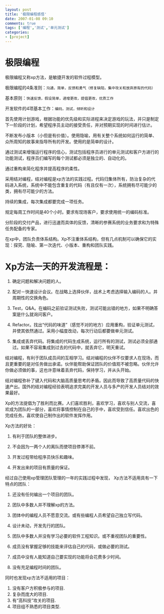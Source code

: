```yaml
---
layout: post
title: '极限编程感悟'
date: 2007-01-08 09:10
comments: true
tags: ['编程','测试','单元测试']
categories:
- [project]
---
```

# 极限编程

极限编程又称xp方法，是敏捷开发的软件过程模型。

极限编程的4条准则：`沟通，简单，反馈和勇气（修复缺陷，集中攻关和放弃原有的代码）`

基本原则：`快速反馈，假设简单，递增更改，提倡更改，优质工作`

开发软件的4项基本工作：`编码，测试，倾听和设计`

首先使用计划游戏，根据功能的优先级和实际进程来决定游戏的玩法，并只是制定下一阶段的计划，希望程序员主动的接受责任，并对预期实现的时间进行估计。

不断发布小版本（小但是有价值）。使用隐喻，用有关整个系统如何运行的简单、众所周知的故事来指导所有的开发。使用的是简单的设计。

通过测试来增强运行程序的信心，测试包括程序员进行的单元测试和客户方进行的功能测试，程序员们编写的每个测试都必须是独立的、自动化的。

通过重构来简化程序并提高程序的柔性。


采用结对编程，结对编程是xp方法的实践过程。代码归集体所有，防治复杂的代码进入系统，系统中不能包含重复的代码（有且仅有一次），系统拥有尽可能少的类，拥有尽可能少的方法。

持续的集成，每次集成都要完成一项任务。

规定每周工作时间是40个小时。要求有现场客户，要求使用统一的编码标准。

分阶段的交付产品，进行迅速而具体的反馈，清晰的参赛系统的业务要求和为特殊任务配备的专家。

在xp中，团队负责体系结构。Xp不注重体系结构，但有几点机制可以确保它的实现：探究、隐喻、第一次迭代、小版本、重构和团队实践。

# Xp方法一天的开发流程是：

1. 确定问题和解决问题的人。

2. 配对－快速设计会议。在战略上选择伙伴，战术上考虑选择输入编码的人。并周期性的交换角色。

3. Test，Q&A。在编码之前验证测试失败，测试可能出错的地方，如果不明确答案是什么就询问客户。

4. Refactor。找出“代码的味道”（感觉不对的地方）应用重构，验证单元测试，并使其依然通过。采用小幅度改动，每次行动后都要做单元测试。

5. 集成或丢弃代码。将集成的代码生成系统，运行所有的测试，测试必须全部通过。如果不容易集成到过去的代码中，就丢弃它，明天重试。

结对编程，有利于团队成员间的互相学习。结对编程的伙伴不仅要求人在现场，而且更重要的是对任务做出承诺。伙伴能帮助保证团队的价值观不被忽略。伙伴允许你做必须做的事，这也许意味着丢弃代码，保持学习，并从头开始。

结对编程弥补了键入代码和大脑高质量思考的矛盾。因此而导致了高质量代码的快速产出。国外的结对编程经验表明追求完美的开发人员与多产的开发人员结对的效果最好。

Xp的方法提倡为了胜利而比赛。人们喜欢胜利，喜欢学习，喜欢与别人交流，喜欢成为团队的一部分，喜欢将事情控制在自己的手中，喜欢受到信任。喜欢出色的完成任务。喜欢使自己制作出的软件发挥作用。

Xp方法的好处：

1. 有利于团队的整体进步。

2. 不会因为一两个人的离队而使项目停滞不前。

3. 开发过程带给程序员快乐和趣味。

4. 开发出来的项目有质量的保证。

经过自己使用xp管理团队管理的一年的实践过程中发现，  Xp方法不适用具有一下特点的团队：

1. 还没有任何编出一个项目的团队。

2. 团队中多数人并不理解xp的方法。

3. 团体中的编程人员不愿意交流。或有些编程人员希望自己独立写代码。

4. 设计未动，开发先行的团队。

5. 团队中多数人并没有学习必要的软件工程知识。或不重视团队的重要性。

6. 成员没有掌握足够的技能来评估自己的代码，或做必要的测试。

7. 成员中没有人能知道自己要实现的功能将会花费多少时间。

8. 没有充足编程时间的团队。

同时也发现xp方法不适用的项目：

1. 没有客户方积极参与的项目.
2. 复杂而庞大的项目.
3. 有“高科技”攻关的项目.
4. 项目组不熟悉的项目类型.

